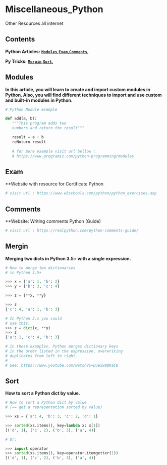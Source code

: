 # Miscellaneous_Python
Other Resources all internet


Contents
--------
**Python Articles:** **[`Modules`](#modules)__,__[`Exam`](#exam)__,__[`Comments`](#comments)__,__**

**Py Tricks:** **[`Mergin`](#mergin)__,__[`Sort`](#sort)__,__**

Modules
--------
**In this article, you will learn to create and import custom modules in Python. Also, you will find different techniques to import and use custom and built-in modules in Python.**

```python
# Python Module example

def add(a, b):
   """This program adds two
   numbers and return the result"""

   result = a + b
   reNoturn result
   
   # for more example visit url bellow :
   # https://www.programiz.com/python-programming/modules
```
Exam
--------
**Website with resource for Certificate Python

```python
# visit url : https://www.w3schools.com/python/python_exercises.asp
```
Comments
--------
**Website: Writing comments Python (Guide)

```python
# visit url : https://realpython.com/python-comments-guide/
```
Mergin
--------
**Merging two dicts in Python 3.5+ with a single expression.**

```python
# How to merge two dictionaries
# in Python 3.5+

>>> x = {'a': 1, 'b': 2}
>>> y = {'b': 3, 'c': 4}

>>> z = {**x, **y}

>>> z
{'c': 4, 'a': 1, 'b': 3}

# In Python 2.x you could
# use this:
>>> z = dict(x, **y)
>>> z
{'a': 1, 'c': 4, 'b': 3}

# In these examples, Python merges dictionary keys
# in the order listed in the expression, overwriting 
# duplicates from left to right.
#
# See: https://www.youtube.com/watch?v=Duexw08KaC8
```
Sort
--------
**How to sort a Python dict by value.**

```python
# How to sort a Python dict by value
# (== get a representation sorted by value)

>>> xs = {'a': 4, 'b': 3, 'c': 2, 'd': 1}

>>> sorted(xs.items(), key=lambda x: x[1])
[('d', 1), ('c', 2), ('b', 3), ('a', 4)]

# Or:

>>> import operator
>>> sorted(xs.items(), key=operator.itemgetter(1))
[('d', 1), ('c', 2), ('b', 3), ('a', 4)]
```
